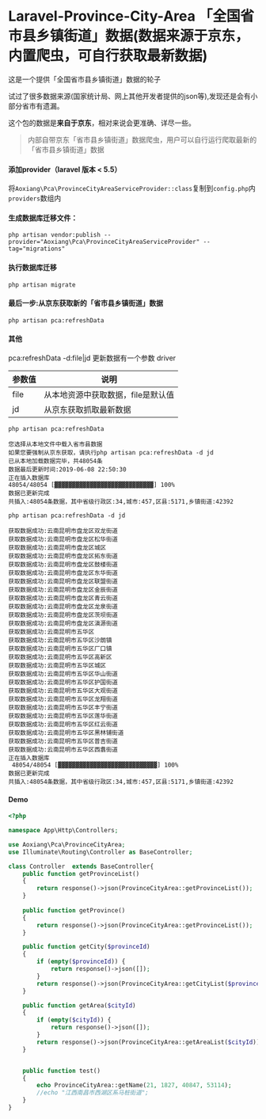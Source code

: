 # Laravel-Province-City-Area   「全国省市县乡镇街道」数据(数据来源于京东，内置爬虫，可自行获取最新数据)

这是一个提供「全国省市县乡镇街道」数据的轮子

试过了很多数据来源(国家统计局、网上其他开发者提供的json等),发现还是会有小部分省市有遗漏。

这个包的数据是**来自于京东**，相对来说会更准确、详尽一些。


> 内部自带京东「省市县乡镇街道」数据爬虫，用户可以自行运行爬取最新的「省市县乡镇街道」数据


 
 

#### 添加provider（laravel 版本 < 5.5）
将`Aoxiang\Pca\ProvinceCityAreaServiceProvider::class`复制到`config.php`内`providers`数组内

#### 生成数据库迁移文件：

```
php artisan vendor:publish --provider="Aoxiang\Pca\ProvinceCityAreaServiceProvider" --tag="migrations"
```

#### 执行数据库迁移
```
php artisan migrate
```

#### 最后一步:从京东获取新的「省市县乡镇街道」数据
```
php artisan pca:refreshData
```

#### 其他

pca:refreshData -d:file|jd
更新数据有一个参数 driver

| 参数值 | 说明 |
| --- | --- |
|file|从本地资源中获取数据，file是默认值|
|jd|从京东获取抓取最新数据|


```
php artisan pca:refreshData

您选择从本地文件中载入省市县数据
如果您要强制从京东获取，请执行php artisan pca:refreshData -d jd
已从本地加载数据完毕，共48054条
数据最后更新时间:2019-06-08 22:50:30
正在插入数据库
48054/48054 [▓▓▓▓▓▓▓▓▓▓▓▓▓▓▓▓▓▓▓▓▓▓▓▓▓▓▓▓] 100%
数据已更新完成
共插入:48054条数据，其中省级行政区:34,城市:457,区县:5171,乡镇街道:42392

```


```
php artisan pca:refreshData -d jd

获取数据成功:云南昆明市盘龙区双龙街道
获取数据成功:云南昆明市盘龙区松华街道
获取数据成功:云南昆明市盘龙区城区
获取数据成功:云南昆明市盘龙区拓东街道
获取数据成功:云南昆明市盘龙区鼓楼街道
获取数据成功:云南昆明市盘龙区东华街道
获取数据成功:云南昆明市盘龙区联盟街道
获取数据成功:云南昆明市盘龙区金辰街道
获取数据成功:云南昆明市盘龙区青云街道
获取数据成功:云南昆明市盘龙区龙泉街道
获取数据成功:云南昆明市盘龙区茨坝街道
获取数据成功:云南昆明市盘龙区滇源街道
获取数据成功:云南昆明市五华区
获取数据成功:云南昆明市五华区沙朗镇
获取数据成功:云南昆明市五华区厂口镇
获取数据成功:云南昆明市五华区高新区
获取数据成功:云南昆明市五华区城区
获取数据成功:云南昆明市五华区华山街道
获取数据成功:云南昆明市五华区护国街道
获取数据成功:云南昆明市五华区大观街道
获取数据成功:云南昆明市五华区龙翔街道
获取数据成功:云南昆明市五华区丰宁街道
获取数据成功:云南昆明市五华区莲华街道
获取数据成功:云南昆明市五华区红云街道
获取数据成功:云南昆明市五华区黑林铺街道
获取数据成功:云南昆明市五华区普吉街道
获取数据成功:云南昆明市五华区西翥街道
正在插入数据库
 48054/48054 [▓▓▓▓▓▓▓▓▓▓▓▓▓▓▓▓▓▓▓▓▓▓▓▓▓▓▓▓] 100%
数据已更新完成
共插入:48054条数据，其中省级行政区:34,城市:457,区县:5171,乡镇街道:42392
```

####  Demo

```php
<?php

namespace App\Http\Controllers;

use Aoxiang\Pca\ProvinceCityArea;
use Illuminate\Routing\Controller as BaseController;

class Controller  extends BaseController{
    public function getProvinceList()
    {
        return response()->json(ProvinceCityArea::getProvinceList());
    }
    
    public function getProvince()
    {
        return response()->json(ProvinceCityArea::getProvinceList());
    }

    public function getCity($provinceId)
    {
        if (empty($provinceId)) {
            return response()->json([]);
        }
        return response()->json(ProvinceCityArea::getCityList($provinceId));
    }

    public function getArea($cityId)
    {
        if (empty($cityId)) {
            return response()->json([]);
        }
        return response()->json(ProvinceCityArea::getAreaList($cityId));
    }


    public function test()
    {
        echo ProvinceCityArea::getName(21, 1827, 40847, 53114);
        //echo "江西南昌市西湖区系马桩街道";
    }
}

```


